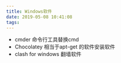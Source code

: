 ```yaml
---
title: Windows软件
date: 2019-05-08 10:41:08
tags:
---
```

* cmder 命令行工具替换cmd
* Chocolatey 相当于apt-get 的软件安装软件
* clash for windows 翻墙软件
